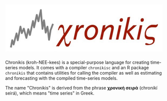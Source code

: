 # ![Chronikis](img/xronikis-logo.jpeg)

Chronikis (kroh-NEE-kees) is a special-purpose language for creating time-series models. It comes with a compiler
`chronikisc` and an R package `chronikis` that contains utilities for calling the compiler as well as estimating and
forecasting with the compiled time-series models.

The name "Chronikis" is derived from the phrase **χρονική σειρά** (chronikí seirá), which means "time series" in Greek.
 
